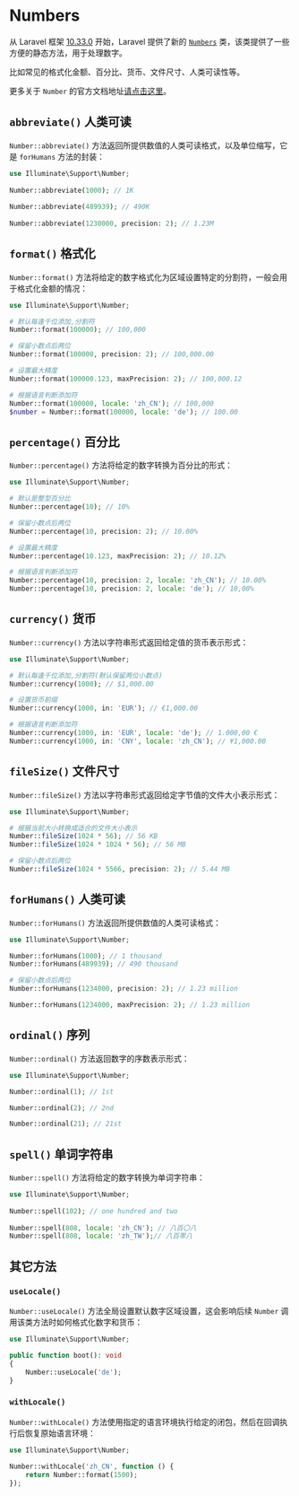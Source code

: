 # Numbers

从 Laravel 框架 [10.33.0](https://github.com/laravel/framework/releases/tag/v10.33.0) 开始，Laravel 提供了新的 [`Numbers`](https://github.com/laravel/framework/pull/48845) 类，该类提供了一些方便的静态方法，用于处理数字。

比如常见的格式化金额、百分比、货币、文件尺寸、人类可读性等。

更多关于 `Number` 的官方文档地址[请点击这里](https://laravel.com/docs/master/helpers#numbers)。

## `abbreviate()` 人类可读
`Number::abbreviate()` 方法返回所提供数值的人类可读格式，以及单位缩写，它是 `forHumans` 方法的封装：

```php
use Illuminate\Support\Number;
 
Number::abbreviate(1000); // 1K
 
Number::abbreviate(489939); // 490K
 
Number::abbreviate(1230000, precision: 2); // 1.23M
```

## `format()` 格式化

`Number::format()` 方法将给定的数字格式化为区域设置特定的分割符，一般会用于格式化金额的情况：

```php
use Illuminate\Support\Number;

# 默认每逢千位添加,分割符
Number::format(100000); // 100,000

# 保留小数点后两位
Number::format(100000, precision: 2); // 100,000.00

# 设置最大精度
Number::format(100000.123, maxPrecision: 2); // 100,000.12

# 根据语言判断添加符
Number::format(100000, locale: 'zh_CN'); // 100,000
$number = Number::format(100000, locale: 'de'); // 100.00
```

## `percentage()` 百分比

`Number::percentage()` 方法将给定的数字转换为百分比的形式：

```php
use Illuminate\Support\Number;

# 默认是整型百分比
Number::percentage(10); // 10%

# 保留小数点后两位
Number::percentage(10, precision: 2); // 10.00%

# 设置最大精度
Number::percentage(10.123, maxPrecision: 2); // 10.12%

# 根据语言判断添加符
Number::percentage(10, precision: 2, locale: 'zh_CN'); // 10.00%
Number::percentage(10, precision: 2, locale: 'de'); // 10,00%
```


## `currency()` 货币

`Number::currency()` 方法以字符串形式返回给定值的货币表示形式：

```php
use Illuminate\Support\Number;

# 默认每逢千位添加,分割符(默认保留两位小数点)
Number::currency(1000); // $1,000.00

# 设置货币前缀
Number::currency(1000, in: 'EUR'); // €1,000.00

# 根据语言判断添加符
Number::currency(1000, in: 'EUR', locale: 'de'); // 1.000,00 €
Number::currency(1000, in: 'CNY', locale: 'zh_CN'); // ¥1,000.00
```

## `fileSize()` 文件尺寸

`Number::fileSize()` 方法以字符串形式返回给定字节值的文件大小表示形式：

```php
use Illuminate\Support\Number;

# 根据当前大小转换成适合的文件大小表示
Number::fileSize(1024 * 56); // 56 KB
Number::fileSize(1024 * 1024 * 56); // 56 MB

# 保留小数点后两位
Number::fileSize(1024 * 5566, precision: 2); // 5.44 MB
```

## `forHumans()` 人类可读

`Number::forHumans()` 方法返回所提供数值的人类可读格式：

```php
use Illuminate\Support\Number;

Number::forHumans(1000); // 1 thousand
Number::forHumans(489939); // 490 thousand

# 保留小数点后两位 
Number::forHumans(1234000, precision: 2); // 1.23 million

Number::forHumans(1234000, maxPrecision: 2); // 1.23 million
```

## `ordinal()` 序列

`Number::ordinal()` 方法返回数字的序数表示形式：

```php
use Illuminate\Support\Number;

Number::ordinal(1); // 1st

Number::ordinal(2); // 2nd

Number::ordinal(21); // 21st
```

## `spell()` 单词字符串

`Number::spell()` 方法将给定的数字转换为单词字符串：

```php
use Illuminate\Support\Number;
 
Number::spell(102); // one hundred and two
 
Number::spell(808, locale: 'zh_CN'); // 八百〇八
Number::spell(808, locale: 'zh_TW');// 八百零八
```


## 其它方法

### `useLocale()`

`Number::useLocale()` 方法全局设置默认数字区域设置，这会影响后续 `Number` 调用该类方法时如何格式化数字和货币：

```php
use Illuminate\Support\Number;

public function boot(): void
{
    Number::useLocale('de');
}
```

### `withLocale()`

`Number::withLocale()` 方法使用指定的语言环境执行给定的闭包，然后在回调执行后恢复原始语言环境：

```php
use Illuminate\Support\Number;
 
Number::withLocale('zh_CN', function () {
    return Number::format(1500);
});
```